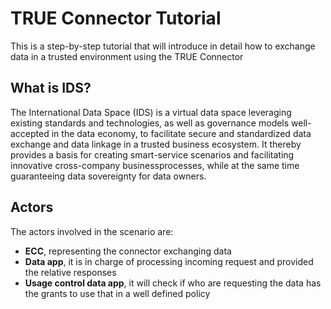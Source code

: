 # TRUE Connector Tutorial

This is a step-by-step tutorial that will introduce in detail how to exchange data in a trusted environment using the TRUE Connector

## What is IDS?

The International Data Space (IDS) is a virtual data space leveraging existing standards and technologies, as well as governance models well-accepted in the data economy, to facilitate secure and standardized data exchange and data linkage in a trusted business ecosystem.
It thereby provides a basis for creating smart-service scenarios and facilitating innovative cross-company businessprocesses, while at the same time guaranteeing data sovereignty for data owners.

## Actors

The actors involved in the scenario are:

-   **ECC**, representing the connector exchanging data
-   **Data app**, it is in charge of processing incoming request and provided the relative responses
-   **Usage control data app**, it will check if who are requesting the data has the grants to use that in a well defined policy

